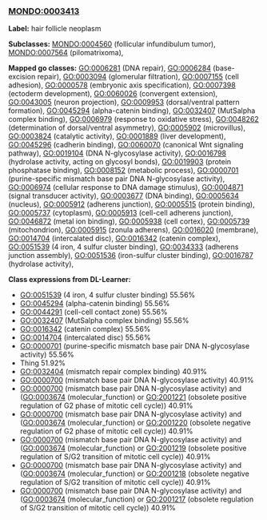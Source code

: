 
### [MONDO:0003413](http://purl.obolibrary.org/obo/MONDO_0003413)
**Label:** hair follicle neoplasm

**Subclasses:** [MONDO:0004560](http://purl.obolibrary.org/obo/MONDO_0004560) (follicular infundibulum tumor), [MONDO:0007564](http://purl.obolibrary.org/obo/MONDO_0007564) (pilomatrixoma), 

**Mapped go classes:** [GO:0006281](http://purl.obolibrary.org/obo/GO_0006281) (DNA repair), [GO:0006284](http://purl.obolibrary.org/obo/GO_0006284) (base-excision repair), [GO:0003094](http://purl.obolibrary.org/obo/GO_0003094) (glomerular filtration), [GO:0007155](http://purl.obolibrary.org/obo/GO_0007155) (cell adhesion), [GO:0000578](http://purl.obolibrary.org/obo/GO_0000578) (embryonic axis specification), [GO:0007398](http://purl.obolibrary.org/obo/GO_0007398) (ectoderm development), [GO:0060026](http://purl.obolibrary.org/obo/GO_0060026) (convergent extension), [GO:0043005](http://purl.obolibrary.org/obo/GO_0043005) (neuron projection), [GO:0009953](http://purl.obolibrary.org/obo/GO_0009953) (dorsal/ventral pattern formation), [GO:0045294](http://purl.obolibrary.org/obo/GO_0045294) (alpha-catenin binding), [GO:0032407](http://purl.obolibrary.org/obo/GO_0032407) (MutSalpha complex binding), [GO:0006979](http://purl.obolibrary.org/obo/GO_0006979) (response to oxidative stress), [GO:0048262](http://purl.obolibrary.org/obo/GO_0048262) (determination of dorsal/ventral asymmetry), [GO:0005902](http://purl.obolibrary.org/obo/GO_0005902) (microvillus), [GO:0003824](http://purl.obolibrary.org/obo/GO_0003824) (catalytic activity), [GO:0001889](http://purl.obolibrary.org/obo/GO_0001889) (liver development), [GO:0045296](http://purl.obolibrary.org/obo/GO_0045296) (cadherin binding), [GO:0060070](http://purl.obolibrary.org/obo/GO_0060070) (canonical Wnt signaling pathway), [GO:0019104](http://purl.obolibrary.org/obo/GO_0019104) (DNA N-glycosylase activity), [GO:0016798](http://purl.obolibrary.org/obo/GO_0016798) (hydrolase activity, acting on glycosyl bonds), [GO:0019903](http://purl.obolibrary.org/obo/GO_0019903) (protein phosphatase binding), [GO:0008152](http://purl.obolibrary.org/obo/GO_0008152) (metabolic process), [GO:0000701](http://purl.obolibrary.org/obo/GO_0000701) (purine-specific mismatch base pair DNA N-glycosylase activity), [GO:0006974](http://purl.obolibrary.org/obo/GO_0006974) (cellular response to DNA damage stimulus), [GO:0004871](http://purl.obolibrary.org/obo/GO_0004871) (signal transducer activity), [GO:0003677](http://purl.obolibrary.org/obo/GO_0003677) (DNA binding), [GO:0005634](http://purl.obolibrary.org/obo/GO_0005634) (nucleus), [GO:0005912](http://purl.obolibrary.org/obo/GO_0005912) (adherens junction), [GO:0005515](http://purl.obolibrary.org/obo/GO_0005515) (protein binding), [GO:0005737](http://purl.obolibrary.org/obo/GO_0005737) (cytoplasm), [GO:0005913](http://purl.obolibrary.org/obo/GO_0005913) (cell-cell adherens junction), [GO:0046872](http://purl.obolibrary.org/obo/GO_0046872) (metal ion binding), [GO:0005938](http://purl.obolibrary.org/obo/GO_0005938) (cell cortex), [GO:0005739](http://purl.obolibrary.org/obo/GO_0005739) (mitochondrion), [GO:0005915](http://purl.obolibrary.org/obo/GO_0005915) (zonula adherens), [GO:0016020](http://purl.obolibrary.org/obo/GO_0016020) (membrane), [GO:0014704](http://purl.obolibrary.org/obo/GO_0014704) (intercalated disc), [GO:0016342](http://purl.obolibrary.org/obo/GO_0016342) (catenin complex), [GO:0051539](http://purl.obolibrary.org/obo/GO_0051539) (4 iron, 4 sulfur cluster binding), [GO:0034333](http://purl.obolibrary.org/obo/GO_0034333) (adherens junction assembly), [GO:0051536](http://purl.obolibrary.org/obo/GO_0051536) (iron-sulfur cluster binding), [GO:0016787](http://purl.obolibrary.org/obo/GO_0016787) (hydrolase activity), 

**Class expressions from DL-Learner:**

- [GO:0051539](http://purl.obolibrary.org/obo/GO_0051539) (4 iron, 4 sulfur cluster binding) 55.56%
- [GO:0045294](http://purl.obolibrary.org/obo/GO_0045294) (alpha-catenin binding) 55.56%
- [GO:0044291](http://purl.obolibrary.org/obo/GO_0044291) (cell-cell contact zone) 55.56%
- [GO:0032407](http://purl.obolibrary.org/obo/GO_0032407) (MutSalpha complex binding) 55.56%
- [GO:0016342](http://purl.obolibrary.org/obo/GO_0016342) (catenin complex) 55.56%
- [GO:0014704](http://purl.obolibrary.org/obo/GO_0014704) (intercalated disc) 55.56%
- [GO:0000701](http://purl.obolibrary.org/obo/GO_0000701) (purine-specific mismatch base pair DNA N-glycosylase activity) 55.56%
- Thing 51.92%
- [GO:0032404](http://purl.obolibrary.org/obo/GO_0032404) (mismatch repair complex binding) 40.91%
- [GO:0000700](http://purl.obolibrary.org/obo/GO_0000700) (mismatch base pair DNA N-glycosylase activity) 40.91%
- [GO:0000700](http://purl.obolibrary.org/obo/GO_0000700) (mismatch base pair DNA N-glycosylase activity) and ([GO:0003674](http://purl.obolibrary.org/obo/GO_0003674) (molecular_function) or [GO:2001221](http://purl.obolibrary.org/obo/GO_2001221) (obsolete positive regulation of G2 phase of mitotic cell cycle)) 40.91%
- [GO:0000700](http://purl.obolibrary.org/obo/GO_0000700) (mismatch base pair DNA N-glycosylase activity) and ([GO:0003674](http://purl.obolibrary.org/obo/GO_0003674) (molecular_function) or [GO:2001220](http://purl.obolibrary.org/obo/GO_2001220) (obsolete negative regulation of G2 phase of mitotic cell cycle)) 40.91%
- [GO:0000700](http://purl.obolibrary.org/obo/GO_0000700) (mismatch base pair DNA N-glycosylase activity) and ([GO:0003674](http://purl.obolibrary.org/obo/GO_0003674) (molecular_function) or [GO:2001219](http://purl.obolibrary.org/obo/GO_2001219) (obsolete positive regulation of S/G2 transition of mitotic cell cycle)) 40.91%
- [GO:0000700](http://purl.obolibrary.org/obo/GO_0000700) (mismatch base pair DNA N-glycosylase activity) and ([GO:0003674](http://purl.obolibrary.org/obo/GO_0003674) (molecular_function) or [GO:2001218](http://purl.obolibrary.org/obo/GO_2001218) (obsolete negative regulation of S/G2 transition of mitotic cell cycle)) 40.91%
- [GO:0000700](http://purl.obolibrary.org/obo/GO_0000700) (mismatch base pair DNA N-glycosylase activity) and ([GO:0003674](http://purl.obolibrary.org/obo/GO_0003674) (molecular_function) or [GO:2001217](http://purl.obolibrary.org/obo/GO_2001217) (obsolete regulation of S/G2 transition of mitotic cell cycle)) 40.91%


